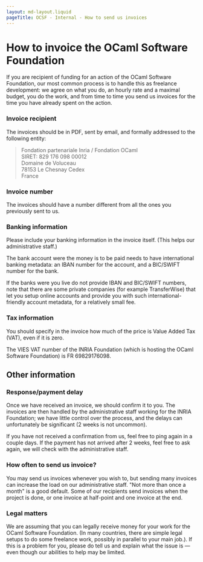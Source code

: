 ```yaml
---
layout: md-layout.liquid
pageTitle: OCSF - Internal - How to send us invoices
---
```


# How to invoice the OCaml Software Foundation

If you are recipient of funding for an action of the OCaml Software
Foundation, our most common process is to handle this as freelance
development: we agree on what you do, an hourly rate and a maximal
budget, you do the work, and from time to time you send us invoices
for the time you have already spent on the action.


### Invoice recipient

The invoices should be in PDF, sent by email, and formally
addressed to the following entity:

> Fondation partenariale Inria / Fondation OCaml  
> SIRET: 829 176 098 00012  
> Domaine de Voluceau  
> 78153 Le Chesnay Cedex  
> France

### Invoice number

The invoices should have a number different from all the ones you
previously sent to us.

### Banking information

Please include your banking information in the invoice
itself. (This helps our administrative staff.)

The bank account were the money is to be paid needs to have
international banking metadata: an IBAN number for the account, and
a BIC/SWIFT number for the bank.

If the banks were you live do not provide IBAN and BIC/SWIFT numbers,
note that there are some private companies (for example TransferWise)
that let you setup online accounts and provide you with such
international-friendly account metadata, for a relatively small fee.

### Tax information

You should specify in the invoice how much of the price is Value Added Tax (VAT), even if it is zero.

The VIES VAT number of the INRIA Foundation (which is hosting the OCaml Software Foundation) is FR 69829176098.

## Other information

### Response/payment delay

Once we have received an invoice, we should confirm it to you. The
invoices are then handled by the administrative staff working for the
INRIA Foundation; we have little control over the process, and the
delays can unfortunately be significant (2 weeks is not uncommon).

If you have not received a confirmation from us, feel free to ping
again in a couple days. If the payment has not arrived after 2 weeks,
feel free to ask again, we will check with the administrative staff.


### How often to send us invoice?

You may send us invoices whenever you wish to, but sending many
invoices can increase the load on our administrative staff. "Not more
than once a month" is a good default. Some of our recipients send
invoices when the project is done, or one invoice at half-point and
one invoice at the end.


### Legal matters

We are assuming that you can legally receive money for your work for
the OCaml Software Foundation. (In many countries, there are simple
legal setups to do some freelance work, possibly in parallel to your
main job.). If this is a problem for you, please do tell us and
explain what the issue is &mdash; even though our abilities to help
may be limited.
